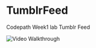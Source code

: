 # TumblrFeed
Codepath Week1 lab Tumblr Feed

<img src = 'http://i.imgur.com/UltfneQ.gif' title = 'Tumblr' with = '270' alt = 'Video Walkthrough'/>
